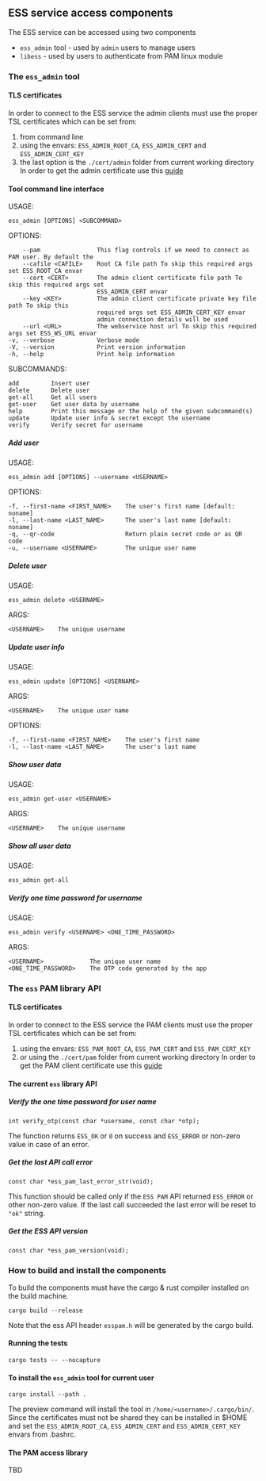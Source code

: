 ## ESS service access components
The ESS service can be accessed using two components
* `ess_admin` tool - used by `admin` users to manage users
* `libess` - used by users to authenticate from PAM linux module

### The `ess_admin` tool
#### TLS certificates
In order to connect to the ESS service the admin clients must use the proper TSL certificates which can be set from:
1. from command line
2. using the envars: `ESS_ADMIN_ROOT_CA`, `ESS_ADMIN_CERT` and `ESS_ADMIN_CERT_KEY`
3. the last option is the `./cert/admin` folder from current working directory
In order to get the admin certificate use this [guide](https://github.com/catalin-h/ess_backend#getting-the-adminpam-client-service-root-ca-and-client-certificates)

#### Tool command line interface
USAGE:

    ess_admin [OPTIONS] <SUBCOMMAND>

OPTIONS:

        --pam                This flag controls if we need to connect as PAM user. By default the
        --cafile <CAFILE>    Root CA file path To skip this required args set ESS_ROOT_CA envar
        --cert <CERT>        The admin client certificate file path To skip this required args set
                             ESS_ADMIN_CERT envar
        --key <KEY>          The admin client certificate private key file path To skip this
                             required args set ESS_ADMIN_CERT_KEY envar
                             admin connection details will be used
        --url <URL>          The webservice host url To skip this required args set ESS_WS_URL envar
    -v, --verbose            Verbose mode
    -V, --version            Print version information
    -h, --help               Print help information

SUBCOMMANDS:

    add         Insert user
    delete      Delete user
    get-all     Get all users
    get-user    Get user data by username
    help        Print this message or the help of the given subcommand(s)
    update      Update user info & secret except the username
    verify      Verify secret for username

##### Add user
USAGE:

    ess_admin add [OPTIONS] --username <USERNAME>

OPTIONS:

    -f, --first-name <FIRST_NAME>    The user's first name [default: noname]
    -l, --last-name <LAST_NAME>      The user's last name [default: noname]
    -q, --qr-code                    Return plain secret code or as QR code
    -u, --username <USERNAME>        The unique user name

##### Delete user
USAGE:

    ess_admin delete <USERNAME>

ARGS:

    <USERNAME>    The unique username

##### Update user info
USAGE:

    ess_admin update [OPTIONS] <USERNAME>

ARGS:

	<USERNAME>    The unique user name

OPTIONS:

    -f, --first-name <FIRST_NAME>    The user's first name
    -l, --last-name <LAST_NAME>      The user's last name

##### Show user data
USAGE:

    ess_admin get-user <USERNAME>

ARGS:

    <USERNAME>    The unique username

##### Show all user data
USAGE:

    ess_admin get-all

##### Verify one time password for username
USAGE:

    ess_admin verify <USERNAME> <ONE_TIME_PASSWORD>

ARGS:

    <USERNAME>             The unique user name
    <ONE_TIME_PASSWORD>    The OTP code generated by the app

### The `ess` PAM library API

#### TLS certificates
In order to connect to the ESS service the PAM clients must use the proper TSL certificates which can be set from:
1. using the envars: `ESS_PAM_ROOT_CA`, `ESS_PAM_CERT` and `ESS_PAM_CERT_KEY`
2. or using the `./cert/pam` folder from current working directory
In order to get the PAM client certificate use this [guide](https://github.com/catalin-h/ess_backend#getting-the-adminpam-client-service-root-ca-and-client-certificates)

#### The current `ess` library API
##### Verify the one time password for user name
```
int verify_otp(const char *username, const char *otp);
```
The function returns `ESS_OK` or `0` on success and `ESS_ERROR` or non-zero value in case of an error.

##### Get the last API call error
```
const char *ess_pam_last_error_str(void);
```
This function should be called only if the `ESS PAM` API returned `ESS_ERROR` or other non-zero value.
If the last call succeeded the last error will be reset to `"ok"` string.

##### Get the ESS API version
```
const char *ess_pam_version(void);
```

### How to build and install the components
To build the components must have the cargo & rust compiler installed on the build machine.
```
cargo build --release
```
Note that the ess API header `esspam.h` will be generated by the cargo build.

#### Running the tests
```
cargo tests -- --nocapture
```
#### To install the `ess_admin` tool for current user
```
cargo install --path .
```
The preview command will install the tool in `/home/<username>/.cargo/bin/`.
Since the certificates must not be shared they can be installed in $HOME and
set the `ESS_ADMIN_ROOT_CA`, `ESS_ADMIN_CERT` and `ESS_ADMIN_CERT_KEY` envars
from .bashrc.

#### The PAM access library
TBD
